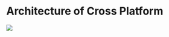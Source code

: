 # Architecture of Cross Platform

<img src="CROSSX-AEROTHON\Django_API_CrossPlatform_Server\project\project\Cross_Platform_Architecture.png" >